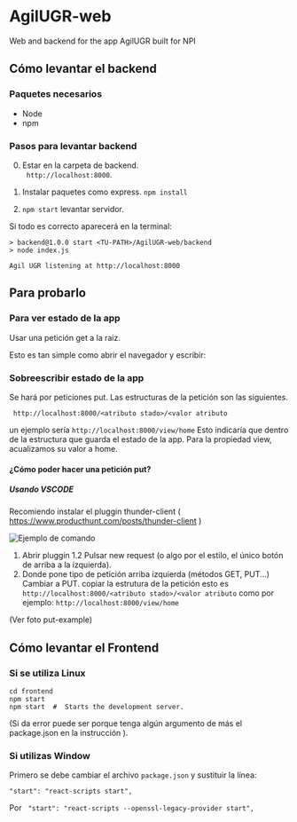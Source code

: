 # AgilUGR-web
Web and backend for the app AgilUGR built for NPI

## Cómo levantar el backend

### Paquetes necesarios
- Node
- npm

### Pasos para levantar backend

0. Estar en la carpeta de backend.  
` http://localhost:8000`.
1. Instalar paquetes como express. 
`npm install`

2. `npm start`  levantar servidor. 

Si todo es correcto aparecerá en la terminal:

```
> backend@1.0.0 start <TU-PATH>/AgilUGR-web/backend
> node index.js

Agil UGR listening at http://localhost:8000

```

## Para probarlo

### Para ver estado de la app

Usar una petición get a la raiz.

Esto es tan simple como abrir el navegador y escribir:


### Sobreescribir estado de la app

Se hará por peticiones put.
Las estructuras de la petición son las siguientes.

` http://localhost:8000/<atributo stado>/<valor atributo`

un ejemplo sería
`http://localhost:8000/view/home`
Esto indicaría que dentro de la estructura que guarda el estado de la app.
Para la propiedad view, acualizamos su valor a home.

#### ¿Cómo poder hacer una petición put?

##### Usando VSCODE  
Recomiendo instalar el pluggin thunder-client
( https://www.producthunt.com/posts/thunder-client )

![Ejemplo de comando](./media/put-example)

1. Abrir pluggin
1.2 Pulsar new request (o algo por el estilo, el único botón de arriba a la izquierda). 
2. Donde pone tipo de petición arriba izquierda (métodos GET, PUT...)
Cambiar a PUT.
copiar la estrutura de la petición esto es 
` http://localhost:8000/<atributo stado>/<valor atributo`
como por ejemplo: 
`http://localhost:8000/view/home`

(Ver foto put-example)

## Cómo levantar el Frontend

### Si se utiliza Linux 

```
cd frontend
npm start
npm start  #  Starts the development server.
```

(Si da error puede ser porque tenga algún argumento de más el package.json en la instrucción ).   


### Si utilizas Window 

Primero se debe cambiar el archivo `package.json` y sustituir la línea: 

```
"start": "react-scripts start",
```
Por ` "start": "react-scripts --openssl-legacy-provider start",`

